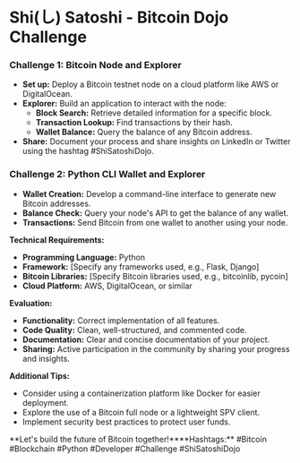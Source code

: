 # Shi(し) Satoshi - Bitcoin Dojo Challenge

### Challenge 1: Bitcoin Node and Explorer

-   **Set up:** Deploy a Bitcoin testnet node on a cloud platform like AWS or DigitalOcean.
-   **Explorer:** Build an application to interact with the node:
    -   **Block Search:** Retrieve detailed information for a specific block.
    -   **Transaction Lookup:** Find transactions by their hash.
    -   **Wallet Balance:** Query the balance of any Bitcoin address.
-   **Share:** Document your process and share insights on LinkedIn or Twitter using the hashtag #ShiSatoshiDojo.

### Challenge 2: Python CLI Wallet and Explorer

-   **Wallet Creation:** Develop a command-line interface to generate new Bitcoin addresses.
-   **Balance Check:** Query your node's API to get the balance of any wallet.
-   **Transactions:** Send Bitcoin from one wallet to another using your node.

**Technical Requirements:**

-   **Programming Language:** Python
-   **Framework:** [Specify any frameworks used, e.g., Flask, Django]
-   **Bitcoin Libraries:** [Specify Bitcoin libraries used, e.g., bitcoinlib, pycoin]
-   **Cloud Platform:** AWS, DigitalOcean, or similar

**Evaluation:**

-   **Functionality:** Correct implementation of all features.
-   **Code Quality:** Clean, well-structured, and commented code.
-   **Documentation:** Clear and concise documentation of your project.
-   **Sharing:** Active participation in the community by sharing your progress and insights.

**Additional Tips:**

-   Consider using a containerization platform like Docker for easier deployment.
-   Explore the use of a Bitcoin full node or a lightweight SPV client.
-   Implement security best practices to protect user funds.

**Let's build the future of Bitcoin together!\*\***Hashtags:\*\* #Bitcoin #Blockchain #Python #Developer #Challenge #ShiSatoshiDojo
